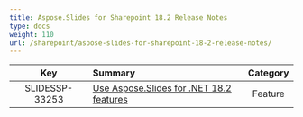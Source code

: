 ```yaml
---
title: Aspose.Slides for Sharepoint 18.2 Release Notes
type: docs
weight: 110
url: /sharepoint/aspose-slides-for-sharepoint-18-2-release-notes/
---
```


|**Key** |**Summary** |**Category** |
| :-: | :- | :-: |
|SLIDESSP-33253|[Use Aspose.Slides for .NET 18.2 features](https://docs.aspose.com/display/slidesnet/Aspose.Slides+for+.NET+18.2+Release+Notes)|Feature|

